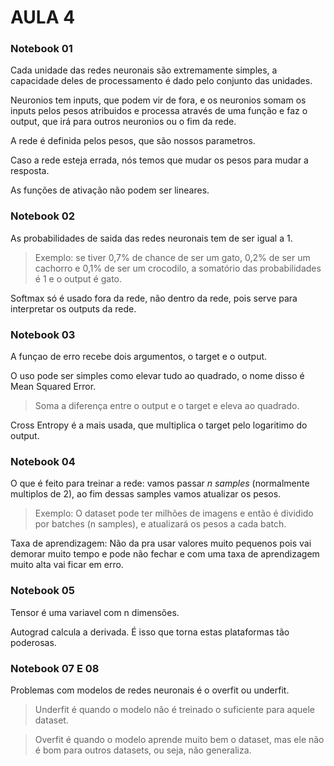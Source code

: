 # AULA 4

### Notebook 01
Cada unidade das redes neuronais são extremamente simples, a capacidade deles de processamento é dado pelo conjunto das unidades.

Neuronios tem inputs, que podem vir de fora, e os neuronios somam os inputs pelos pesos atribuidos e processa através de uma função e faz o output, que irá para outros neuronios ou o fim da rede.

A rede é definida pelos pesos, que são nossos parametros.

Caso a rede esteja errada, nós temos que mudar os pesos para mudar a resposta.

As funções de ativação não podem ser lineares.

### Notebook 02

As probabilidades de saida das redes neuronais tem de ser igual a 1. 
> Exemplo: se tiver 0,7% de chance de ser um gato, 0,2% de ser um cachorro e 0,1% de ser um crocodilo, a somatório das probabilidades é 1 e o output é gato.

Softmax só é usado fora da rede, não dentro da rede, pois serve para interpretar os outputs da rede.

### Notebook 03

A funçao de erro recebe dois argumentos, o target e o output.

O uso pode ser simples como elevar tudo ao quadrado, o nome disso é Mean Squared Error.
> Soma a diferença entre o output e o target e eleva ao quadrado.

Cross Entropy é a mais usada, que multiplica o target pelo logaritimo do output.

### Notebook 04

O que é feito para treinar a rede: vamos passar *n samples* (normalmente multiplos de 2), ao fim dessas samples vamos atualizar os pesos. 

> Exemplo: O dataset pode ter milhões de imagens e então é dividido por batches (n samples), e atualizará os pesos a cada batch.

Taxa de aprendizagem: Não da pra usar valores muito pequenos pois vai demorar muito tempo e pode não fechar e com uma taxa de aprendizagem muito alta vai ficar em erro.

### Notebook 05

Tensor é uma variavel com n dimensões.

Autograd calcula a derivada. É isso que torna estas plataformas tão poderosas.

### Notebook 07 E 08

Problemas com modelos de redes neuronais é o overfit ou underfit.

> Underfit é quando o modelo não é treinado o suficiente para aquele dataset.

> Overfit é quando o modelo aprende muito bem o dataset, mas ele não é bom para outros datasets, ou seja, não generaliza.

